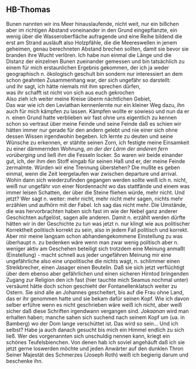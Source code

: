 ## HB-Thomas
Bunen nannten wir ins Meer hinauslaufende, nicht weit, nur ein bißchen aber im richtigen Abstand voneinander in den Grund eingepflanzte, ein wenig über die Wasseroberfläche aufragende und eine Reihe bildend die erst am Strand ausläuft also Holzpfähle, die die Meereswellen in jenem geheimen, genau berechneten Abstand brechen sollten, damit sie bevor sie branden ihre Wucht verlören. Ich habe nun einmal die Länge und die Distanz der einzelnen Bunen zueinander gemessen und bin tatsächlich zu einem für mich erstaunlichen Ergebnis gekommen, der ich ja weder geographisch n. ökologisch geschult bin sondern nur interessiert an dem schon geahnten Zusammenhang war, der sich ungefähr so darstellt:   
und ihr sagt, ich hätte niemals mit ihm sprechen dürfen,   
was ihr schafft ist nicht von sich aus euch gekrochen   
Also zieh ich weiter meine Kreise überm nächtlichen Gebiet,   
Das war wie ich den Leviathan kennenlernte nur ein kleiner Weg dazu, ihn auch für mich kämpfen zu lassen. Kämpfen wollte er sowieso und nun da er n. einen Grund hatte verblieben wir fast ohne uns eigentlich zu kennen schon so vertraut über meine Feinde und seine Feinde daß es schien wir hätten immer nur gerade für den andern gelebt und nie einer sich ohne dessen Wissen irgendwohin begeben. Ich lernte zu deuten und seine Wünsche zu erkennen, er stählte seinen Zorn, ich festigte meine Einsamkeit zu einer dämmernden Wohnung, *an der der Lärm der anderen fern vorüberging* und ließ ihm die Fesseln locker. So waren wir beide einander gut, ich, der ihm den Stoff eingab für seinen Haß und er, der meine Feinde zermalmte. Würden wir eine Trennung überstehen? Die mußte es geben einmal, wenn die Zeit leergelaufen war zwischen departure und arrival. Wohin dann sich wiederzufinden gegangen werden sollte weiß ich n. nicht, weiß nur ungefähr von einer Nordennacht wo das stattfände und einem was immer leisen Schatten, der über die Steine fliehen würde, mehr nicht. Und jetzt? Wer sagt n. weiter: mehr nicht, mehr nicht mehr sagen, nichts mehr erzählen und aufhörn mit der Fabel. Ich sag das nicht mehr. Die Umstände, die was hervorbrachten haben sich fast im wie der Nebel ganz anderer Geschichten aufgelöst, sagen alle anderen. Damit n. erzählt werden dürfte hätten wir in der Geschichte zu tun was jetzt n. nur klingt wie aus politischer Korrektheit politisch korrekt zu sein, also in jedem Fall politisch und korrekt. Aber mir meine langsam schon abhandengekommene Einstellung zu was überhaupt n. zu bedenken wäre wenn man zwar wenig politisch aber n. weniger aktiv am Geschehen beteiligt sich trotzdem eine Meinung anmaßt (Einstellung) - macht schnell aus jeder ungefähren Meinung mir eine ungefährliche also eine unpolitische die nichts wagt, n. schlimmer einen Streikbrecher, einen Jasager einen Beutelin. Daß sie sich jetzt verflüchtigt über dem ebenso aber gefährlichen und einen sicheren Hirntod bringenden Zugang zur Religion den ich fast (hier tauchte mich Seamus nochmal unter) versäumt hätte doch schon geschieht der Fontanellenklatsch weiter zu Ostern. Sie sind alle an Johannes gescheitert, bis auf die Frau ohne Land, das er ihr genommen hatte und sie bekam dafür seinen Kopf. Wie ich davon selber erführe wenn es nicht geschrieben wäre weiß ich nicht, aber weiß sicher daß diese Schriften irgendwann vergangen sind. *Jokaanan* wird man erhalten haben; manche sahen sich suchend nach seinem Kopf um (ua. in Bamberg) wo der Dom lange verschüttet ist. Das wird so sein... Und ich selbst? Habe ja auch danach gesucht bis mich ein Himmel endlich zu sich ließ. Wer des vorgenannten sich unschuldig nennen kann, kriegt ein schönes Teufelsbienchen. Von denen hab ich soviel angehäuft daß ich sie jetzt gerne loswerden möchte und jeden Anwärter auf den dunklen Thron Seiner Majestät des Schmerzes (Joseph Roth) weiß ich begierig darum und beschenke ihn.    
